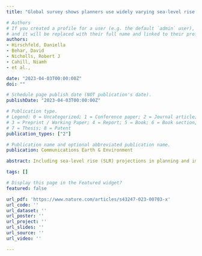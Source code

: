 ```yaml
---
title: "Global survey shows planners use widely varying sea-level rise projections for coastal adaptation"

# Authors
# If you created a profile for a user (e.g. the default `admin` user), write the username (folder name) here 
# and it will be replaced with their full name and linked to their profile.
authors:
- Hirschfeld, Daniella
- Behar, David
- Nicholls, Robert J
- Cahill, Niamh 
- et al.,

date: "2023-04-03T00:00:00Z"
doi: ""

# Schedule page publish date (NOT publication's date).
publishDate: "2023-04-03T00:00:00Z"

# Publication type.
# Legend: 0 = Uncategorized; 1 = Conference paper; 2 = Journal article;
# 3 = Preprint / Working Paper; 4 = Report; 5 = Book; 6 = Book section;
# 7 = Thesis; 8 = Patent
publication_types: ["2"]

# Publication name and optional abbreviated publication name.
publication: Communications Earth & Environment

abstract: Including sea-level rise (SLR) projections in planning and implementing coastal adaptation is crucial. Here we analyze the first global survey on the use of SLR projections for 2050 and 2100. Two-hundred and fifty-three coastal practitioners engaged in adaptation/planning from 49 countries provided complete answers to the survey which was distributed in nine languages – Arabic, Chinese, English, French, Hebrew, Japanese, Korean, Portuguese and Spanish. While recognition of the threat of SLR is almost universal, only 72% of respondents currently utilize SLR projections. Generally, developing countries have lower levels of utilization. There is no global standard in the use of SLR projections: for locations using a standard data structure, 53% are planning using a single projection, while the remainder are using multiple projections, with 13% considering a low-probability high-end scenario. Countries with... 

tags: []

# Display this page in the Featured widget?
featured: false

url_pdf: 'https://www.nature.com/articles/s43247-023-00703-x'
url_code: ''
url_dataset: ''
url_poster: ''
url_project: ''
url_slides: ''
url_source: ''
url_video: ''

---
```

